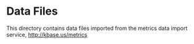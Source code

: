 # Data Files

This directory contains data files imported from the metrics data import service,
http://kbase.us/metrics
